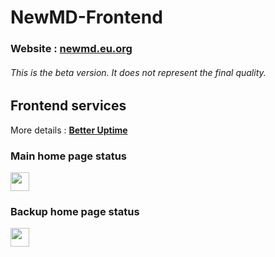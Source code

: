 <h1>NewMD-Frontend</h1>
<h3>Website : <a href="https://newmd.eu.org" target="_blank" title="NewMD">newmd.eu.org</a></h3>
<h6><em>This is the beta version. It does not represent the final quality.</em></h6>

## Frontend services

More details : [**Better Uptime**](https://status.newmd.eu.org)

### Main home page status

<a href="https://status.newmd.eu.org" target="_blank" title="Betteruptime Status">
  <img height="30px" src="https://betteruptime.com/status-badges/v1/monitor/k1y7.svg">
</a>

### Backup home page status

<a href="https://status.newmd.eu.org" target="_blank" title="Betteruptime Status">
  <img height="30px" src="https://betteruptime.com/status-badges/v1/monitor/k2wr.svg">
</a>
